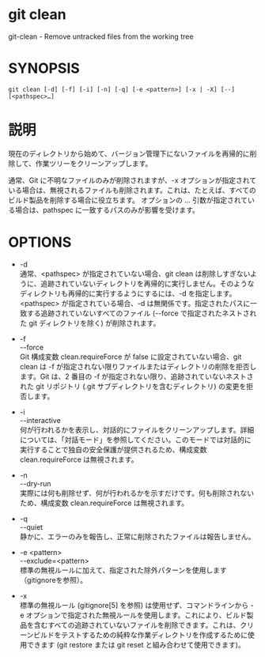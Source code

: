 # git clean

git-clean - Remove untracked files from the working tree

# SYNOPSIS

```
git clean [-d] [-f] [-i] [-n] [-q] [-e <pattern>] [-x | -X] [--] [<pathspec>…​]
```

# 説明

現在のディレクトリから始めて、バージョン管理下にないファイルを再帰的に削除して、作業ツリーをクリーンアップします。

通常、Git に不明なファイルのみが削除されますが、-x オプションが指定されている場合は、無視されるファイルも削除されます。これは、たとえば、すべてのビルド製品を削除する場合に役立ちます。
オプションの <pathspec>... 引数が指定されている場合は、pathspec に一致するパスのみが影響を受けます。

# OPTIONS

* -d  
通常、\<pathspec> が指定されていない場合、git clean は削除しすぎないように、追跡されていないディレクトリを再帰的に実行しません。そのようなディレクトリも再帰的に実行するようにするには、-d を指定します。  
\<pathspec> が指定されている場合、-d は無関係です。指定されたパスに一致する追跡されていないすべてのファイル (--force で指定されたネストされた git ディレクトリを除く) が削除されます。

* -f<br>--force  
Git 構成変数 clean.requireForce が false に設定されていない場合、git clean は -f が指定されない限りファイルまたはディレクトリの削除を拒否します。Git は、2 番目の -f が指定されない限り、追跡されていないネストされた git リポジトリ (.git サブディレクトリを含むディレクトリ) の変更を拒否します。

* -i<br>--interactive  
何が行われるかを表示し、対話的にファイルをクリーンアップします。詳細については、「対話モード」を参照してください。このモードでは対話的に実行することで独自の安全保護が提供されるため、構成変数 clean.requireForce は無視されます。

* -n<br>--dry-run  
実際には何も削除せず、何が行われるかを示すだけです。何も削除されないため、構成変数 clean.requireForce は無視されます。

* -q<br>--quiet  
静かに、エラーのみを報告し、正常に削除されたファイルは報告しません。

* -e \<pattern><br>--exclude=\<pattern>  
標準の無視ルールに加えて、指定された除外パターンを使用します（gitignoreを参照）。

* -x  
標準の無視ルール (gitignore[5] を参照) は使用せず、コマンドラインから -e オプションで指定された無視ルールを使用します。これにより、ビルド製品を含むすべての追跡されていないファイルを削除できます。これは、クリーンビルドをテストするための純粋な作業ディレクトリを作成するために使用できます (git restore または git reset と組み合わせて使用​​できます)。